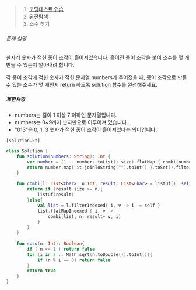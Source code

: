 > 1. [코딩테스트 연습](https://school.programmers.co.kr/learn/challenges)
> 2. [완전탐색](https://school.programmers.co.kr/learn/courses/30/parts/12230)
> 3. 소수 찾기



###### 문제 설명

한자리 숫자가 적힌 종이 조각이 흩어져있습니다. 흩어진 종이 조각을 붙여 소수를 몇 개 만들 수 있는지 알아내려 합니다.

각 종이 조각에 적힌 숫자가 적힌 문자열 numbers가 주어졌을 때, 종이 조각으로 만들 수 있는 소수가 몇 개인지 return 하도록 solution 함수를 완성해주세요.

##### 제한사항

- numbers는 길이 1 이상 7 이하인 문자열입니다.
- numbers는 0~9까지 숫자만으로 이루어져 있습니다.
- "013"은 0, 1, 3 숫자가 적힌 종이 조각이 흩어져있다는 의미입니다.



`[solution.kt]`

```kotlin
class Solution {
    fun solution(numbers: String): Int {
        var number = (1 .. numbers.toList().size).flatMap { combi(numbers.toList(), it) }
        return number.map{ it.joinToString("").toInt() }.toSet().filter { sosu(it) }.size
    }
    
    fun combi(l: List<Char>, n:Int, result: List<Char> = listOf(), self: Int = -1): List<List<Char>> {
        return if (result.size >= n){
            listOf(result)
        }else{
            val list = l.filterIndexed{ i, v -> i != self }
            list.flatMapIndexed { i, v -> 
                combi(list, n, result+ v, i)
            }
        }
    }
    
    fun sosu(n: Int): Boolean{
        if ( n <= 1 ) return false
        for (i in 2 .. Math.sqrt(n.toDouble()).toInt()){
            if (n % i == 0) return false
        }
        return true
    }
}
```

